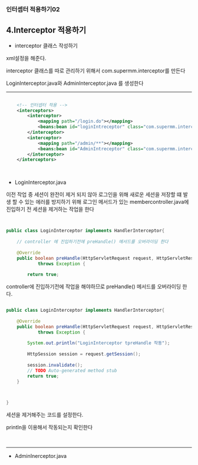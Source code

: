### 인터셉터 적용하기02

4.Interceptor 적용하기
---


- interceptor 클래스 작성하기

xml설정을 해준다.

interceptor 클래스를 따로 관리하기 위해서 com.supermm.interceptor를 만든다

LoginInterceptor.java와 AdminInterceptor.java 를 생성한다

---

```xml

    <!-- 인터셉터 적용 -->
    <interceptors>
        <interceptor>
            <mapping path="/login.do"></mapping>
            <beans:bean id="loginIntreceptor" class="com.supermm.interceptor.LoginInterceptor"></beans:bean>
        </interceptor>
        <interceptor>
            <mapping path="/admin/**"></mapping>
            <beans:bean id="AdminIntreceptor" class="com.supermm.interceptor.AdminInterceptor"></beans:bean>
        </interceptor>
    </interceptors>
```

&nbsp;

- LoginInterceptor.java


이전 작업 중 세션이 완전이 제거 되지 않아 로그인을 위해 새로운 세션을 저장할 떄 발생 할 수 있는 에러를 방지하기 위해 로그인 메서드가 있는 membercontroller.java에 진입하기 전 세션을 제거하는 작업을 한다

```java


public class LoginInterceptor implements HandlerInterceptor{
	
	// controller 에 진입하기전에 preHandle() 메서드를 오버라이딩 한다
	
	@Override
	public boolean preHandle(HttpServletRequest request, HttpServletResponse response, Object handler)
			throws Exception {
		
		return true;

```

controller에 진입하기전에 작업을 해야하므로  preHandle() 메서드를 오버라이딩 한다.

```java

public class LoginInterceptor implements HandlerInterceptor{
	
	@Override
	public boolean preHandle(HttpServletRequest request, HttpServletResponse response, Object handler)
			throws Exception {
		
		System.out.println("LoginInterceptor tpreHandle 작동");
		
		HttpSession session = request.getSession();
		
		session.invalidate();
		// TODO Auto-generated method stub
		return true;
	}

	

}

```
세션을 제거해주는 코드를 설정한다.

printIn을 이용해서 작동되는지 확인한다


&nbsp;

---

- AdminInerceptor.java